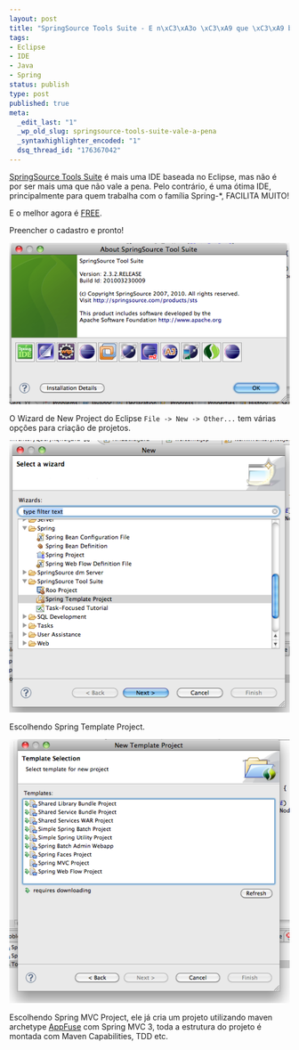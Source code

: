 ```yaml
--- 
layout: post
title: "SpringSource Tools Suite - E n\xC3\xA3o \xC3\xA9 que \xC3\xA9 bom"
tags: 
- Eclipse
- IDE
- Java
- Spring
status: publish
type: post
published: true
meta: 
  _edit_last: "1"
  _wp_old_slug: springsource-tools-suite-vale-a-pena
  _syntaxhighlighter_encoded: "1"
  dsq_thread_id: "176367042"
---
```

[SpringSource Tools Suite](http://www.springsource.com/products/springsource-tool-suite-download) é mais uma IDE baseada no Eclipse, mas não é por ser mais uma que não vale a pena. Pelo contrário, é uma ótima IDE, principalmente para quem trabalha com o família Spring-*, FACILITA MUITO!

E o melhor agora é [FREE](http://www.springsource.com/products/springsource-tool-suite-download).

Preencher o cadastro e pronto!

![](/images/posts/Screen-shot-2010-08-27-at-5.38.28-PM.png)

O Wizard de New Project do Eclipse ```File -> New -> Other...``` tem várias opções para criação de projetos.

![](/images/posts/Screen-shot-2010-08-27-at-5.37.36-PM.png)

Escolhendo Spring Template Project.

![](/images/posts/Screen-shot-2010-08-27-at-5.37.29-PM.png)


Escolhendo Spring MVC Project, ele já cria um projeto utilizando maven archetype [AppFuse](http://appfuse.org) com Spring MVC 3,
toda a estrutura do projeto é montada com Maven Capabilities, TDD etc.
